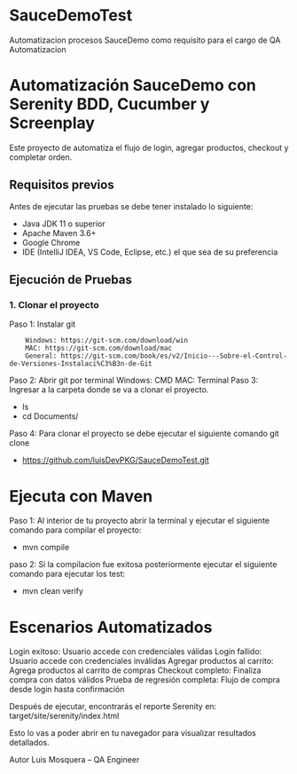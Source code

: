 # SauceDemoTest
Automatizacion procesos SauceDemo como requisito para el cargo de QA Automatizacion 


# Automatización SauceDemo  con Serenity BDD, Cucumber y Screenplay

Este proyecto de automatiza el flujo de login, agregar productos, checkout y completar orden.

## Requisitos previos
Antes de ejecutar las pruebas se debe tener instalado lo siguiente:
- Java JDK 11 o superior
- Apache Maven 3.6+
- Google Chrome
- IDE (IntelliJ IDEA, VS Code, Eclipse, etc.) el que sea de su preferencia

## Ejecución de Pruebas

### 1. Clonar el proyecto

Paso 1: Instalar git

        Windows: https://git-scm.com/download/win 
        MAC: https://git-scm.com/download/mac 
        General: https://git-scm.com/book/es/v2/Inicio---Sobre-el-Control-de-Versiones-Instalaci%C3%B3n-de-Git

Paso 2: Abrir git por terminal Windows: CMD MAC: Terminal
Paso 3: Ingresar a la carpeta donde se va a clonar el proyecto.

- ls
- cd Documents/

Paso 4: Para clonar el proyecto se debe ejecutar el siguiente comando git clone
- https://github.com/luisDevPKG/SauceDemoTest.git

# Ejecuta con Maven

Paso 1: Al interior de tu proyecto abrir la terminal y ejecutar el siguiente comando para compilar el proyecto:

- mvn compile

paso 2: Si la compilacion fue exitosa posteriormente ejecutar el siguiente comando para ejecutar los test:

- mvn clean verify

# Escenarios Automatizados

Login exitoso: Usuario accede con credenciales válidas
Login fallido: Usuario accede con credenciales inválidas
Agregar productos al carrito: Agrega productos al carrito de compras
Checkout completo:  Finaliza compra con datos válidos
Prueba de regresión completa: Flujo de compra desde login hasta confirmación

Después de ejecutar, encontrarás el reporte Serenity en:
target/site/serenity/index.html

Esto lo vas a poder abrir en tu navegador para visualizar resultados detallados.

Autor
Luis Mosquera – QA Engineer 